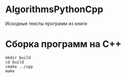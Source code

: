 # AlgorithmsPythonCpp
Исходные тексты программ из книги

# Сборка программ на C++

```
mkdir build
cd build
cmake ../cpp
make
```
